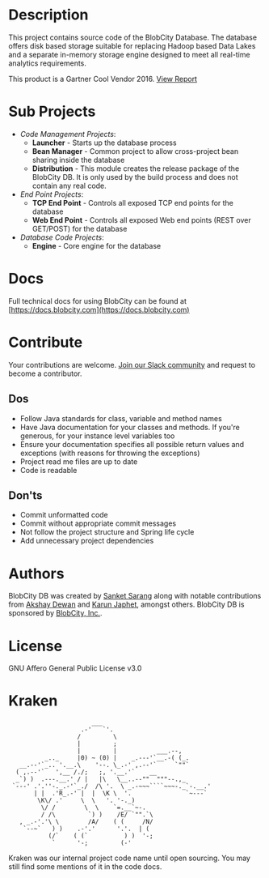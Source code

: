 # Description

This project contains source code of the BlobCity Database. The database offers disk based storage suitable for replacing Hadoop based Data Lakes and a separate in-memory storage engine designed to meet all real-time analytics requirements.

This product is a Gartner Cool Vendor 2016. [View Report](https://www.gartner.com/doc/3288923) 

# Sub Projects

* *Code Management Projects*:
    * **Launcher** - Starts up the database process
    * **Bean Manager** - Common project to allow cross-project bean sharing inside the database
    * **Distribution** - This module creates the release package of the BlobCity DB. It is only used by the build process and does not contain any real code.
* *End Point Projects*:
    * **TCP End Point** - Controls all exposed TCP end points for the database
    * **Web End Point** - Controls all exposed Web end points (REST over GET/POST) for the database
* *Database Code Projects*:
    * **Engine** - Core engine for the database
    
# Docs

Full technical docs for using BlobCity can be found at [https://docs.blobcity.com](https://docs.blobcity.com)

# Contribute

Your contributions are welcome. [Join our Slack community](https://join.slack.com/t/blobcity-community/shared_invite/enQtNDE1ODExNDIzMTUyLWI3Y2UxOWRjMDU1ZDQ3YjI0ZWQ0OWViODRkOTc4ZmZlN2M1MDE0ZjYxMzYyY2FkN2VlNTg0OGNmYzhlOGZkOWM) and request to become a contributor.

## Dos

* Follow Java standards for class, variable and method names
* Have Java documentation for your classes and methods. If you're generous, for your instance level variables too
* Ensure your documentation specifies all possible return values and exceptions (with reasons for throwing the exceptions)
* Project read me files are up to date
* Code is readable

## Don'ts

* Commit unformatted code
* Commit without appropriate commit messages
* Not follow the project structure and Spring life cycle
* Add unnecessary project dependencies

# Authors
BlobCity DB was created by [Sanket Sarang](https://www.linkedin.com/in/sanketsarang/) along with notable contributions from [Akshay Dewan](https://www.linkedin.com/in/akshay-dewan-0a972b21) and [Karun Japhet](https://www.linkedin.com/in/karunjaphet), amongst others. BlobCity DB is sponsored by [BlobCity, Inc.](https://www.blobcity.com).
   
# License

GNU Affero General Public License v3.0

# Kraken
```
                       ___
                    .-'   `'.
                   /         \
                   |         ;
                   |         |           ___.--,
          _.._     |0) ~ (0) |    _.---'`__.-( (_.
   __.--'`_.. '.__.\    '--. \_.-' ,.--'`     `""`
  ( ,.--'`   ',__ /./;   ;, '.__.'`    __
  _`) )  .---.__.' / |   |\   \__..--""  """--.,_
 `---' .'.''-._.-'`_./  /\ '.  \ _.-~~~````~~~-._`-.__.'
       | |  .'R_.-' |  |  \K \  '.               `~---`
        \K\/ .'     \  \   '. '-._)
         \/ /        \  \    `=.__`~-.
         / /\         `) )    /E/ `"".`\
   , _.-'.'\ \        /A/    ( (     /N/
    `--~`   ) )    .-'.'      '.'.  | (
           (/`    ( (`          ) )  '-;
            `      '-;         (-'
```
Kraken was our internal project code name until open sourcing. You may still find some mentions of it in the code docs.
